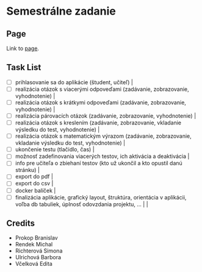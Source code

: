 # Semestrálne zadanie

## Page

Link to [page](https://wt132.fei.stuba.sk/exam/).

## Task List

- [ ] prihlasovanie sa do aplikácie (študent, učiteľ)                                                                                |
- [ ] realizácia otázok s viacerými odpoveďami (zadávanie, zobrazovanie, vyhodnotenie)                                               |
- [ ] realizácia otázok s krátkymi odpoveďami (zadávanie, zobrazovanie, vyhodnotenie)                                                |
- [ ] realizácia párovacích otázok (zadávanie, zobrazovanie, vyhodnotenie)                                                           |
- [ ] realizácia otázok s kreslením (zadávanie, zobrazovanie, vkladanie výsledku do test, vyhodnotenie)                              |
- [ ] realizácia otázok s matematickým výrazom (zadávanie, zobrazovanie, vkladanie výsledku do test, vyhodnotenie)                   |
- [ ] ukončenie testu (tlačidlo, čas)                                                                                                |
- [ ] možnosť zadefinovania viacerých testov, ich aktivácia a deaktivácia                                                            |
- [ ] info pre učiteľa o zbiehaní testov (kto už ukončil a kto opustil danú stránku)                                                 |
- [ ] export do pdf                                                                                                                  |
- [ ] export do csv                                                                                                                  |
- [ ] docker balíček                                                                                                                 |
- [ ] finalizácia aplikácie, grafický layout, štruktúra, orientácia v aplikácii, voľba db tabuliek, úplnosť odovzdania projektu, ... |
                                                                                                                               |

## Credits
- Prokop Branislav
- Rendek Michal
- Richterová Simona
- Ulrichová Barbora
- Včelková Edita